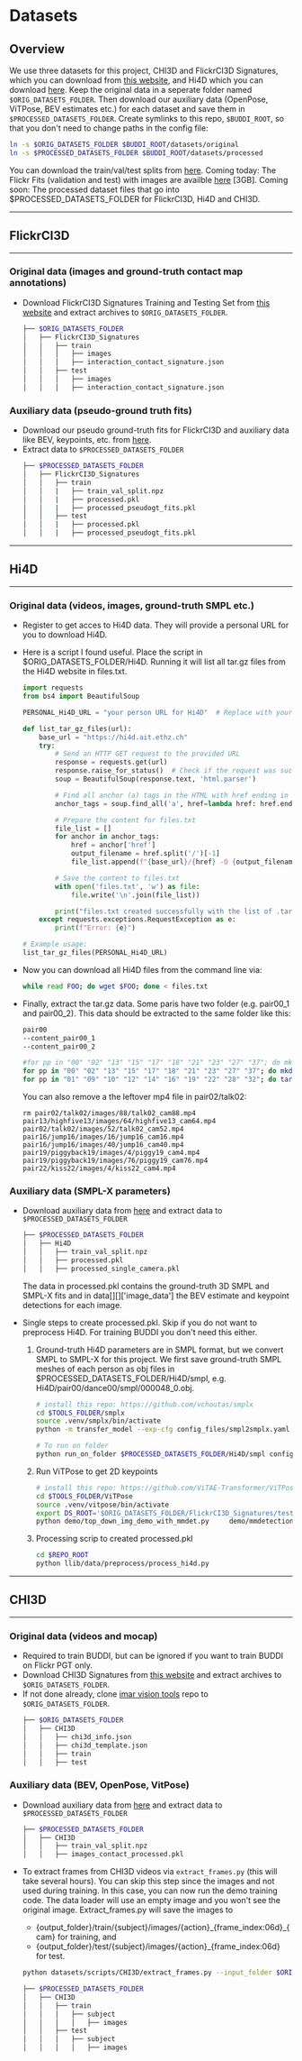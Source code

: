 # Datasets

## Overview
We use three datasets for this project, CHI3D and FlickrCI3D Signatures, which you can download 
from [this website](https://ci3d.imar.ro/download), and Hi4D which you can download [here](https://yifeiyin04.github.io/Hi4D/#dataset). 
Keep the original data in a seperate folder named `$ORIG_DATASETS_FOLDER`. Then download our auxiliary data (OpenPose, ViTPose, BEV estimates etc.)
for each dataset and save them in `$PROCESSED_DATASETS_FOLDER`. Create symlinks to this repo, `$BUDDI_ROOT`, so that you don't need to change 
paths in the config file:

```bash
ln -s $ORIG_DATASETS_FOLDER $BUDDI_ROOT/datasets/original
ln -s $PROCESSED_DATASETS_FOLDER $BUDDI_ROOT/datasets/processed
```

You can download the train/val/test splits from [here](https://drive.google.com/drive/folders/1mgV2AwzOhEm2twCpKUJhc1WVL5AYjpXM?usp=sharing).
Coming today: The Flickr Fits (validation and test) with images are availble [here](url.url) [3GB].
Coming soon: The processed dataset files that go into $PROCESSED_DATASETS_FOLDER for FlickrCI3D, Hi4D and CHI3D.

------------
## FlickrCI3D
------------
### Original data (images and ground-truth contact map annotations)
- Download FlickrCI3D Signatures Training and Testing Set from [this website](https://ci3d.imar.ro/download) and extract archives to `$ORIG_DATASETS_FOLDER`.
    ```bash
    ├── $ORIG_DATASETS_FOLDER
    │   ├── FlickrCI3D_Signatures
    │   │   ├── train
    │   │   │   ├── images
    │   │   │   ├── interaction_contact_signature.json    
    │   │   ├── test
    │   │   │   ├── images
    │   │   │   ├── interaction_contact_signature.json   
    ```

### Auxiliary data (pseudo-ground truth fits)
- Download our pseudo ground-truth fits for FlickrCI3D and auxiliary data like BEV, keypoints, etc. from [here](url.url).
- Extract data to `$PROCESSED_DATASETS_FOLDER`
    ```bash
    ├── $PROCESSED_DATASETS_FOLDER
    │   ├── FlickrCI3D_Signatures
    │   │   ├── train 
    │   │   |   ├── train_val_split.npz 
    │   │   |   ├── processed.pkl
    │   │   |   ├── processed_pseudogt_fits.pkl
    │   │   ├── test
    │   │   |   ├── processed.pkl
    │   │   |   ├── processed_pseudogt_fits.pkl
    ```

----------
## Hi4D
------------
### Original data (videos, images, ground-truth SMPL etc.)
- Register to get acces to Hi4D data. They will provide a personal URL for you to download Hi4D. 
- Here is a script I found useful. Place the script in $ORIG_DATASETS_FOLDER/Hi4D. Running it will list all tar.gz files from the Hi4D website in files.txt.
    ```python
    import requests
    from bs4 import BeautifulSoup

    PERSONAL_Hi4D_URL = "your person URL for Hi4D"  # Replace with your desired URL

    def list_tar_gz_files(url):
        base_url = "https://hi4d.ait.ethz.ch"
        try:
            # Send an HTTP GET request to the provided URL
            response = requests.get(url)
            response.raise_for_status()  # Check if the request was successful
            soup = BeautifulSoup(response.text, 'html.parser')

            # Find all anchor (a) tags in the HTML with href ending in .tar.gz
            anchor_tags = soup.find_all('a', href=lambda href: href.endswith('.tar.gz'))

            # Prepare the content for files.txt
            file_list = []
            for anchor in anchor_tags:
                href = anchor['href']
                output_filename = href.split('/')[-1]
                file_list.append(f"{base_url}/{href} -O {output_filename}")

            # Save the content to files.txt
            with open('files.txt', 'w') as file:
                file.write('\n'.join(file_list))

            print("files.txt created successfully with the list of .tar.gz files.")
        except requests.exceptions.RequestException as e:
            print(f"Error: {e}")

    # Example usage:
    list_tar_gz_files(PERSONAL_Hi4D_URL)
    ```
- Now you can download all Hi4D files from the command line via: 
    ```bash
    while read FOO; do wget $FOO; done < files.txt
    ```

- Finally, extract the tar.gz data. Some paris have two folder (e.g. pair00_1 and pair00_2). This data should be extracted to the same folder like this: 
    ```bash
    pair00
    --content_pair00_1
    --content_pair00_2
    ```

    ```bash
    #for pp in "00" "02" "13" "15" "17" "18" "21" "23" "27" "37"; do mkdir pair$pp && mv pair$pp\_1/* pair$pp/ && mv pair$pp\_2/* pair$pp/ && rm -r pair$pp\_1 pair$pp\_2; done
    for pp in "00" "02" "13" "15" "17" "18" "21" "23" "27" "37"; do mkdir pair$pp && tar xf pair$pp\_1.tar.gz -C pair$pp --strip-components 1 && tar xf pair$pp\_2.tar.gz -C pair$pp --strip-components 1; done
    for pp in "01" "09" "10" "12" "14" "16" "19" "22" "28" "32"; do tar xf pair$pp.tar.gz; done

    ```

    You can also remove a the leftover mp4 file in pair02/talk02:
    ```
    rm pair02/talk02/images/88/talk02_cam88.mp4 pair13/highfive13/images/64/highfive13_cam64.mp4 pair02/talk02/images/52/talk02_cam52.mp4 pair16/jump16/images/16/jump16_cam16.mp4 pair16/jump16/images/40/jump16_cam40.mp4 pair19/piggyback19/images/4/piggy19_cam4.mp4 pair19/piggyback19/images/76/piggy19_cam76.mp4 pair22/kiss22/images/4/kiss22_cam4.mp4
    ```

### Auxiliary data (SMPL-X parameters)
- Download auxiliary data from [here](url.url) and extract data to `$PROCESSED_DATASETS_FOLDER`
    ```bash
    ├── $PROCESSED_DATASETS_FOLDER
    │   ├── Hi4D
    │   │   ├── train_val_split.npz 
    │   │   ├── processed.pkl
    │   │   ├── processed_single_camera.pkl
    ```

    The data in processed.pkl contains the ground-truth 3D SMPL and SMPL-X fits and in data[<PAIR>][<ACTION>]['image_data'] the BEV estimate and keypoint detections for each image.

- Single steps to create processed.pkl. Skip if you do not want to preprocess Hi4D. For training BUDDI you don't need this either.
    1) Ground-truth Hi4D parameters are in SMPL format, but we convert SMPL to SMPL-X for this project. We first save ground-truth SMPL
    meshes of each person as obj files in $PROCESSED_DATASETS_FOLDER/Hi4D/smpl, e.g. Hi4D/pair00/dance00/smpl/000048_0.obj.
        ```bash
        # install this repo: https://github.com/vchoutas/smplx
        cd $TOOLS_FOLDER/smplx
        source .venv/smplx/bin/activate
        python -m transfer_model --exp-cfg config_files/smpl2smplx.yaml

        # To run on folder
        python run_on_folder $PROCESSED_DATASETS_FOLDER/Hi4D/smpl config_files/smpl2smplx.yaml
        ```

    2) Run ViTPose to get 2D keypoints
        ```bash
        # install this repo: https://github.com/ViTAE-Transformer/ViTPose
        cd $TOOLS_FOLDER/ViTPose
        source .venv/vitpose/bin/activate
        export DS_ROOT='$ORIG_DATASETS_FOLDER/FlickrCI3D_Signatures/test'
        python demo/top_down_img_demo_with_mmdet.py     demo/mmdetection_cfg/faster_rcnn_r50_fpn_coco.py     https://download.openmmlab.com/mmdetection/v2.0/faster_rcnn/faster_rcnn_r50_fpn_1x_coco/faster_rcnn_r50_fpn_1x_coco_20200130-047c8118.pth     configs/wholebody/2d_kpt_sview_rgb_img/topdown_heatmap/coco-wholebody/hrnet_w48_coco_wholebody_384x288_dark_plus.py     https://download.openmmlab.com/mmpose/top_down/hrnet/hrnet_w48_coco_wholebody_384x288_dark-f5726563_20200918.pth     --img-root $DS_ROOT/images/  --out-img-root $DS_ROOT/keypoints/vitposeplus_images --out-res-root $DS_ROOT/keypoints/vitposeplus
        ```

    3) Processing scrip to created processed.pkl
        ``` bash
        cd $REPO_ROOT
        python llib/data/preprocess/process_hi4d.py
        ```

----------
## CHI3D
------------
### Original data (videos and mocap)
- Required to train BUDDI, but can be ignored if you want to train BUDDI on Flickr PGT only.
- Download CHI3D Signatures from [this website](https://ci3d.imar.ro/download) and extract archives to `$ORIG_DATASETS_FOLDER`.
- If not done already, clone [imar vision tools](https://github.com/sminchisescu-research/imar_vision_datasets_tools.git) repo to `$ORIG_DATASETS_FOLDER`.
    ```bash
    ├── $ORIG_DATASETS_FOLDER
    │   ├── CHI3D
    │   │   ├── chi3d_info.json
    │   │   ├── chi3d_template.json
    │   │   ├── train
    │   │   ├── test
    ```

### Auxiliary data (BEV, OpenPose, VitPose)
- Download auxiliary data from [here](url.url) and extract data to `$PROCESSED_DATASETS_FOLDER`
    ```bash
    ├── $PROCESSED_DATASETS_FOLDER
    │   ├── CHI3D
    │   │   ├── train_val_split.npz 
    │   │   ├── images_contact_processed.pkl 
    ```

- To extract frames from CHI3D videos via `extract_frames.py` (this will take several hours).
    You can skip this step since the images and not used during training. In this case, you can now run the demo training code. 
    The data loader will use an empty image and you won't see the original image. Extract_frames.py will save the images to
    - {output_folder}/train/{subject}/images/{action}\_{frame_index:06d}\_{cam} for training, and
    - {output_folder}/test/{subject}/images/{action}\_{frame_index:06d} for test.
    ```bash
    python datasets/scripts/CHI3D/extract_frames.py --input_folder $ORIG_DATASETS_FOLDER/CHI3D --output_folder $PROCESSED_DATASETS_FOLDER/CHI3D --sequence all
    ```
    ```bash
    ├── $PROCESSED_DATASETS_FOLDER
    │   ├── CHI3D
    │   │   ├── train
    │   │   │   ├── subject
    │   │   │   │   ├── images
    │   │   ├── test
    │   │   │   ├── subject
    │   │   │   │   ├── images
    ```
